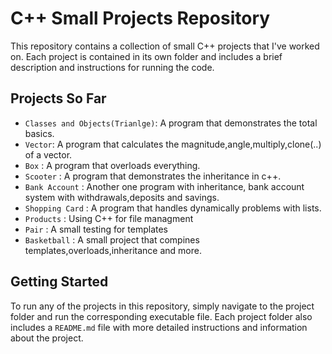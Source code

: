 # C++ Small Projects Repository

This repository contains a collection of small C++ projects that I've worked on. Each project is contained in its own folder and includes a brief description and instructions for running the code.

## Projects So Far

- `Classes and Objects(Trianlge)`: A program that demonstrates the total basics.
- `Vector`: A program that calculates the magnitude,angle,multiply,clone(..) of a vector.
- `Box` : A program that overloads everything.
- `Scooter` : A program that demonstrates the inheritance in c++.
- `Bank Account` : Another one program with inheritance, bank account system with withdrawals,deposits and savings.
- `Shopping Card` : A program that handles dynamically problems with lists.
- `Products` : Using C++ for file managment
- `Pair` : A small testing for templates
- `Basketball` : A small project that compines templates,overloads,inheritance and more.

## Getting Started

To run any of the projects in this repository, simply navigate to the project folder and run the corresponding executable file. Each project folder also includes a `README.md` file with more detailed instructions and information about the project.

